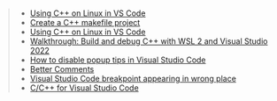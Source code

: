 ###
>- [Using C++ on Linux in VS Code](https://code.visualstudio.com/docs/cpp/config-linux)
>- [Create a C++ makefile project](https://learn.microsoft.com/en-us/cpp/build/reference/creating-a-makefile-project?view=msvc-170)
>- [Using C++ on Linux in VS Code](https://code.visualstudio.com/docs/cpp/config-linux)
>- [Walkthrough: Build and debug C++ with WSL 2 and Visual Studio 2022](https://learn.microsoft.com/en-us/cpp/build/walkthrough-build-debug-wsl2?view=msvc-170)
>- [How to disable popup tips in Visual Studio Code](https://blog.shawnhyde.com/post/2019/02/16/how-to-disable-popup-tips-in-visual-studio-code)
>- [Better Comments](https://marketplace.visualstudio.com/items?itemName=aaron-bond.better-comments)
>- [Visual Studio Code breakpoint appearing in wrong place](https://stackoverflow.com/questions/50765353/visual-studio-code-breakpoint-appearing-in-wrong-place)
>- [C/C++ for Visual Studio Code](https://code.visualstudio.com/docs/languages/cpp)